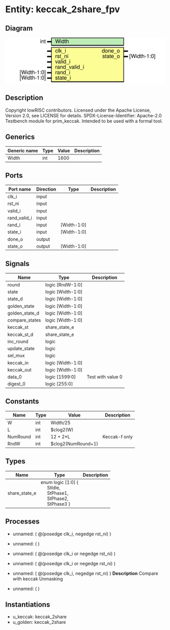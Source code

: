 # Entity: keccak_2share_fpv

## Diagram

![Diagram](keccak_2share_fpv.svg "Diagram")
## Description

Copyright lowRISC contributors.
 Licensed under the Apache License, Version 2.0, see LICENSE for details.
 SPDX-License-Identifier: Apache-2.0
 Testbench module for prim_keccak. Intended to be used with a formal tool.
 
## Generics

| Generic name | Type | Value | Description |
| ------------ | ---- | ----- | ----------- |
| Width        | int  | 1600  |             |
## Ports

| Port name    | Direction | Type        | Description |
| ------------ | --------- | ----------- | ----------- |
| clk_i        | input     |             |             |
| rst_ni       | input     |             |             |
| valid_i      | input     |             |             |
| rand_valid_i | input     |             |             |
| rand_i       | input     | [Width-1:0] |             |
| state_i      | input     | [Width-1:0] |             |
| done_o       | output    |             |             |
| state_o      | output    | [Width-1:0] |             |
## Signals

| Name           | Type              | Description        |
| -------------- | ----------------- | ------------------ |
| round          | logic [RndW-1:0]  |                    |
| state          | logic [Width-1:0] |                    |
| state_d        | logic [Width-1:0] |                    |
| golden_state   | logic [Width-1:0] |                    |
| golden_state_d | logic [Width-1:0] |                    |
| compare_states | logic [Width-1:0] |                    |
| keccak_st      | share_state_e     |                    |
| keccak_st_d    | share_state_e     |                    |
| inc_round      | logic             |                    |
| update_state   | logic             |                    |
| sel_mux        | logic             |                    |
| keccak_in      | logic [Width-1:0] |                    |
| keccak_out     | logic [Width-1:0] |                    |
| data_0         | logic [1599:0]    | Test with value 0  |
| digest_0       | logic [255:0]     |                    |
## Constants

| Name     | Type | Value              | Description   |
| -------- | ---- | ------------------ | ------------- |
| W        | int  | Width/25           |               |
| L        | int  | $clog2(W)          |               |
| NumRound | int  | 12 + 2*L           | Keccak-f only |
| RndW     | int  | $clog2(NumRound+1) |               |
## Types

| Name          | Type                                                                                                                                                                                                                        | Description |
| ------------- | --------------------------------------------------------------------------------------------------------------------------------------------------------------------------------------------------------------------------- | ----------- |
| share_state_e | enum logic [1:0] {<br><span style="padding-left:20px">     StIdle,<br><span style="padding-left:20px">     StPhase1,<br><span style="padding-left:20px">     StPhase2,<br><span style="padding-left:20px">     StPhase3   } |             |
## Processes
- unnamed: ( @(posedge clk_i, negedge rst_ni) )
- unnamed: (  )
- unnamed: ( @(posedge clk_i or negedge rst_ni) )
- unnamed: ( @(posedge clk_i or negedge rst_ni) )
- unnamed: ( @(posedge clk_i, negedge rst_ni) )
**Description**
Compare with keccak Unmasking

- unnamed: (  )
## Instantiations

- u_keccak: keccak_2share
- u_golden: keccak_2share
